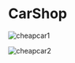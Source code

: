 # CarShop

![cheapcar1](https://user-images.githubusercontent.com/91931439/180987317-92583262-4261-4197-8140-7465e9faa04a.png)

![cheapcar2](https://user-images.githubusercontent.com/91931439/180987395-395c08e9-f1f5-4c74-87c3-088eeb2ad710.png)
